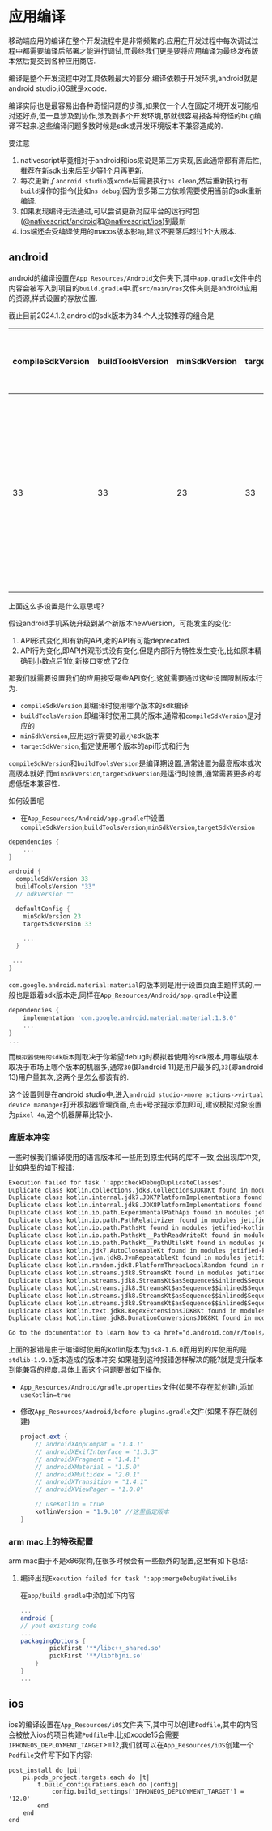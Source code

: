 # 应用编译

移动端应用的编译在整个开发流程中是非常频繁的.应用在开发过程中每次调试过程中都需要编译后部署才能进行调试,而最终我们更是要将应用编译为最终发布版本然后提交到各种应用商店.

编译是整个开发流程中对工具依赖最大的部分.编译依赖于开发环境,android就是android studio,iOS就是xcode.

编译实际也是最容易出各种奇怪问题的步骤,如果仅一个人在固定环境开发可能相对还好点,但一旦涉及到协作,涉及到多个开发环境,那就很容易报各种奇怪的bug编译不起来.这些编译问题多数时候是sdk或开发环境版本不兼容造成的.

要注意

1. nativescript毕竟相对于android和ios来说是第三方实现,因此通常都有滞后性,推荐在新sdk出来后至少等1个月再更新.
2. 每次更新了`android studio`或`xcode`后需要执行`ns clean`,然后重新执行有`build`操作的指令(比如`ns debug`)因为很多第三方依赖需要使用当前的sdk重新编译.
3. 如果发现编译无法通过,可以尝试更新对应平台的运行时包([@nativescript/android](https://github.com/NativeScript/android)和[@nativescript/ios](https://github.com/NativeScript/ios))到最新
4. ios端还会受编译使用的macos版本影响,建议不要落后超过1个大版本.

## android

android的编译设置在`App_Resources/Android`文件夹下,其中`app.gradle`文件中的内容会被写入到项目的`build.gradle`中.而`src/main/res`文件夹则是android应用的资源,样式设置的存放位置.

截止目前2024.1.2,android的sdk版本为34.个人比较推荐的组合是

| compileSdkVersion | buildToolsVersion | minSdkVersion | targetSdkVersion | com.google.android.material:material | 模拟器使用的sdk版本 | 优点                              |
| ----------------- | ----------------- | ------------- | ---------------- | ------------------------------------ | ------------------- | --------------------------------- |
| 33                | 33                | 23            | 33               | 1.8.0                                | 30,33               | 基本没有兼容性问题,授权设置也清晰 |

上面这么多设置是什么意思呢?

假设android手机系统升级到某个新版本newVersion，可能发生的变化:

1. API形式变化,即有新的API,老的API有可能deprecated.
2. API行为变化,即API外观形式没有变化,但是内部行为特性发生变化,比如原本精确到小数点后1位,新接口变成了2位

那我们就需要设置我们的应用接受哪些API变化,这就需要通过这些设置限制版本行为.

+ `compileSdkVersion`,即编译时使用哪个版本的sdk编译
+ `buildToolsVersion`,即编译时使用工具的版本,通常和`compileSdkVersion`是对应的
+ `minSdkVersion`,应用运行需要的最小sdk版本
+ `targetSdkVersion`,指定使用哪个版本的api形式和行为

`compileSdkVersion`和`buildToolsVersion`是编译期设置,通常设置为最高版本或次高版本就好;而`minSdkVersion`,`targetSdkVersion`是运行时设置,通常需要更多的考虑低版本兼容性.

如何设置呢

+ 在`App_Resources/Android/app.gradle`中设置`compileSdkVersion`,`buildToolsVersion`,`minSdkVersion`,`targetSdkVersion`

```gradle
dependencies {
    ...
}

android {
  compileSdkVersion 33
  buildToolsVersion "33"
  // ndkVersion ""

  defaultConfig {
    minSdkVersion 23
    targetSdkVersion 33

    ...
  }

 ...
}
```

`com.google.android.material:material`的版本则是用于设置页面主题样式的,一般也是跟着sdk版本走,同样在`App_Resources/Android/app.gradle`中设置

```gradle
dependencies {
    implementation 'com.google.android.material:material:1.8.0'
    ...
}
...
```

而`模拟器使用的sdk版本`则取决于你希望debug时模拟器使用的sdk版本,用哪些版本取决于市场上哪个版本的机器多,通常`30`(即android 11)是用户最多的,`33`(即android 13)用户量其次,这两个是怎么都该有的.

这个设置则是在android studio中,进入`android studio->more actions->virtual device mananger`打开模拟器管理页面,点击`+`号按提示添加即可,建议模拟对象设置为`pixel 4a`,这个机器屏幕比较小.

### 库版本冲突

一些时候我们编译使用的语言版本和一些用到原生代码的库不一致,会出现库冲突,比如典型的如下报错:

```txt
Execution failed for task ':app:checkDebugDuplicateClasses'.
Duplicate class kotlin.collections.jdk8.CollectionsJDK8Kt found in modules jetified-kotlin-stdlib-1.9.0 (org.jetbrains.kotlin:kotlin-stdlib:1.9.0) and jetified-kotlin-stdlib-jdk8-1.6.0 (org.jetbrains.kotlin:kotlin-stdlib-jdk8:1.6.0)
Duplicate class kotlin.internal.jdk7.JDK7PlatformImplementations found in modules jetified-kotlin-stdlib-1.9.0 (org.jetbrains.kotlin:kotlin-stdlib:1.9.0) and jetified-kotlin-stdlib-jdk7-1.6.0 (org.jetbrains.kotlin:kotlin-stdlib-jdk7:1.6.0)
Duplicate class kotlin.internal.jdk8.JDK8PlatformImplementations found in modules jetified-kotlin-stdlib-1.9.0 (org.jetbrains.kotlin:kotlin-stdlib:1.9.0) and jetified-kotlin-stdlib-jdk8-1.6.0 (org.jetbrains.kotlin:kotlin-stdlib-jdk8:1.6.0)
Duplicate class kotlin.io.path.ExperimentalPathApi found in modules jetified-kotlin-stdlib-1.9.0 (org.jetbrains.kotlin:kotlin-stdlib:1.9.0) and jetified-kotlin-stdlib-jdk7-1.6.0 (org.jetbrains.kotlin:kotlin-stdlib-jdk7:1.6.0)
Duplicate class kotlin.io.path.PathRelativizer found in modules jetified-kotlin-stdlib-1.9.0 (org.jetbrains.kotlin:kotlin-stdlib:1.9.0) and jetified-kotlin-stdlib-jdk7-1.6.0 (org.jetbrains.kotlin:kotlin-stdlib-jdk7:1.6.0)
Duplicate class kotlin.io.path.PathsKt found in modules jetified-kotlin-stdlib-1.9.0 (org.jetbrains.kotlin:kotlin-stdlib:1.9.0) and jetified-kotlin-stdlib-jdk7-1.6.0 (org.jetbrains.kotlin:kotlin-stdlib-jdk7:1.6.0)
Duplicate class kotlin.io.path.PathsKt__PathReadWriteKt found in modules jetified-kotlin-stdlib-1.9.0 (org.jetbrains.kotlin:kotlin-stdlib:1.9.0) and jetified-kotlin-stdlib-jdk7-1.6.0 (org.jetbrains.kotlin:kotlin-stdlib-jdk7:1.6.0)
Duplicate class kotlin.io.path.PathsKt__PathUtilsKt found in modules jetified-kotlin-stdlib-1.9.0 (org.jetbrains.kotlin:kotlin-stdlib:1.9.0) and jetified-kotlin-stdlib-jdk7-1.6.0 (org.jetbrains.kotlin:kotlin-stdlib-jdk7:1.6.0)
Duplicate class kotlin.jdk7.AutoCloseableKt found in modules jetified-kotlin-stdlib-1.9.0 (org.jetbrains.kotlin:kotlin-stdlib:1.9.0) and jetified-kotlin-stdlib-jdk7-1.6.0 (org.jetbrains.kotlin:kotlin-stdlib-jdk7:1.6.0)
Duplicate class kotlin.jvm.jdk8.JvmRepeatableKt found in modules jetified-kotlin-stdlib-1.9.0 (org.jetbrains.kotlin:kotlin-stdlib:1.9.0) and jetified-kotlin-stdlib-jdk8-1.6.0 (org.jetbrains.kotlin:kotlin-stdlib-jdk8:1.6.0)
Duplicate class kotlin.random.jdk8.PlatformThreadLocalRandom found in modules jetified-kotlin-stdlib-1.9.0 (org.jetbrains.kotlin:kotlin-stdlib:1.9.0) and jetified-kotlin-stdlib-jdk8-1.6.0 (org.jetbrains.kotlin:kotlin-stdlib-jdk8:1.6.0)
Duplicate class kotlin.streams.jdk8.StreamsKt found in modules jetified-kotlin-stdlib-1.9.0 (org.jetbrains.kotlin:kotlin-stdlib:1.9.0) and jetified-kotlin-stdlib-jdk8-1.6.0 (org.jetbrains.kotlin:kotlin-stdlib-jdk8:1.6.0)
Duplicate class kotlin.streams.jdk8.StreamsKt$asSequence$$inlined$Sequence$1 found in modules jetified-kotlin-stdlib-1.9.0 (org.jetbrains.kotlin:kotlin-stdlib:1.9.0) and jetified-kotlin-stdlib-jdk8-1.6.0 (org.jetbrains.kotlin:kotlin-stdlib-jdk8:1.6.0)
Duplicate class kotlin.streams.jdk8.StreamsKt$asSequence$$inlined$Sequence$2 found in modules jetified-kotlin-stdlib-1.9.0 (org.jetbrains.kotlin:kotlin-stdlib:1.9.0) and jetified-kotlin-stdlib-jdk8-1.6.0 (org.jetbrains.kotlin:kotlin-stdlib-jdk8:1.6.0)
Duplicate class kotlin.streams.jdk8.StreamsKt$asSequence$$inlined$Sequence$3 found in modules jetified-kotlin-stdlib-1.9.0 (org.jetbrains.kotlin:kotlin-stdlib:1.9.0) and jetified-kotlin-stdlib-jdk8-1.6.0 (org.jetbrains.kotlin:kotlin-stdlib-jdk8:1.6.0)
Duplicate class kotlin.streams.jdk8.StreamsKt$asSequence$$inlined$Sequence$4 found in modules jetified-kotlin-stdlib-1.9.0 (org.jetbrains.kotlin:kotlin-stdlib:1.9.0) and jetified-kotlin-stdlib-jdk8-1.6.0 (org.jetbrains.kotlin:kotlin-stdlib-jdk8:1.6.0)
Duplicate class kotlin.text.jdk8.RegexExtensionsJDK8Kt found in modules jetified-kotlin-stdlib-1.9.0 (org.jetbrains.kotlin:kotlin-stdlib:1.9.0) and jetified-kotlin-stdlib-jdk8-1.6.0 (org.jetbrains.kotlin:kotlin-stdlib-jdk8:1.6.0)
Duplicate class kotlin.time.jdk8.DurationConversionsJDK8Kt found in modules jetified-kotlin-stdlib-1.9.0 (org.jetbrains.kotlin:kotlin-stdlib:1.9.0) and jetified-kotlin-stdlib-jdk8-1.6.0 (org.jetbrains.kotlin:kotlin-stdlib-jdk8:1.6.0)

Go to the documentation to learn how to <a href="d.android.com/r/tools/classpath-sync-errors">Fix dependency resolution errors</a>.
```

上面的报错是由于编译时使用的kotlin版本为`jdk8-1.6.0`而用到的库使用的是`stdlib-1.9.0`版本造成的版本冲突.如果碰到这种报错怎样解决的能?就是提升版本到能兼容的程度.具体上面这个问题要做如下操作:

+ `App_Resources/Android/gradle.properties`文件(如果不存在就创建),添加`useKotlin=true`

+ 修改`App_Resources/Android/before-plugins.gradle`文件(如果不存在就创建)

    ```gradle
    project.ext {
        // androidXAppCompat = "1.4.1"
        // androidXExifInterface = "1.3.3"
        // androidXFragment = "1.4.1"
        // androidXMaterial = "1.5.0"
        // androidXMultidex = "2.0.1"
        // androidXTransition = "1.4.1"
        // androidXViewPager = "1.0.0"

        // useKotlin = true
        kotlinVersion = "1.9.10" //这里指定版本
    }
    ```

### arm mac上的特殊配置

arm mac由于不是x86架构,在很多时候会有一些额外的配置,这里有如下总结:

1. 编译出现`Execution failed for task ':app:mergeDebugNativeLibs`

    在`app/build.gradle`中添加如下内容

    ```gradle
    ...
    android {
    // yout existing code
    ...
    packagingOptions {
            pickFirst '**/libc++_shared.so'
            pickFirst '**/libfbjni.so'
        }
    }
    ...
    ```

## ios

ios的编译设置在`App_Resources/iOS`文件夹下,其中可以创建`Podfile`,其中的内容会被放入ios的项目构建`Podfile`中.比如xcode15会需要`IPHONEOS_DEPLOYMENT_TARGET`>=12,我们就可以在`App_Resources/iOS`创建一个`Podfile`文件写下如下内容:

```podfile
post_install do |pi|
    pi.pods_project.targets.each do |t|
        t.build_configurations.each do |config|
            config.build_settings['IPHONEOS_DEPLOYMENT_TARGET'] = '12.0'
        end
    end
end
```
